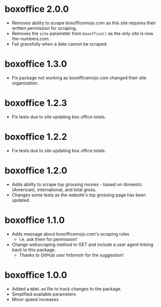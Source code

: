 # boxoffice 2.0.0

* Removes ability to scrape boxofficemojo.com as this site requires their written permission for scraping. 
* Removes the `site` parameter from `boxoffice()` as the only site is now the-numbers.com.
* Fail gracefully when a date cannot be scraped.

# boxoffice 1.3.0

* Fix package not working as boxofficemojo.com changed their site organization.

# boxoffice 1.2.3

* Fix tests due to site updating box office totals.

# boxoffice 1.2.2

* Fix tests due to site updating box office totals.

# boxoffice 1.2.0

* Adds ability to scrape top grossing movies - based on domestic (American), international, and total gross.
* Changes some tests as the website's top grossing page has been updated.

# boxoffice 1.1.0

* Adds message about boxofficemojo.com's scraping rules
    + i.e. ask them for permission!
* Change webscraping method to GET and include a user agent linking back to this package.
    + Thanks to GitHub user hrbrmstr for the suggestion!

# boxoffice 1.0.0

* Added a `NEWS.md` file to track changes to the package.    
* Simplified available parameters
* Minor speed increases


